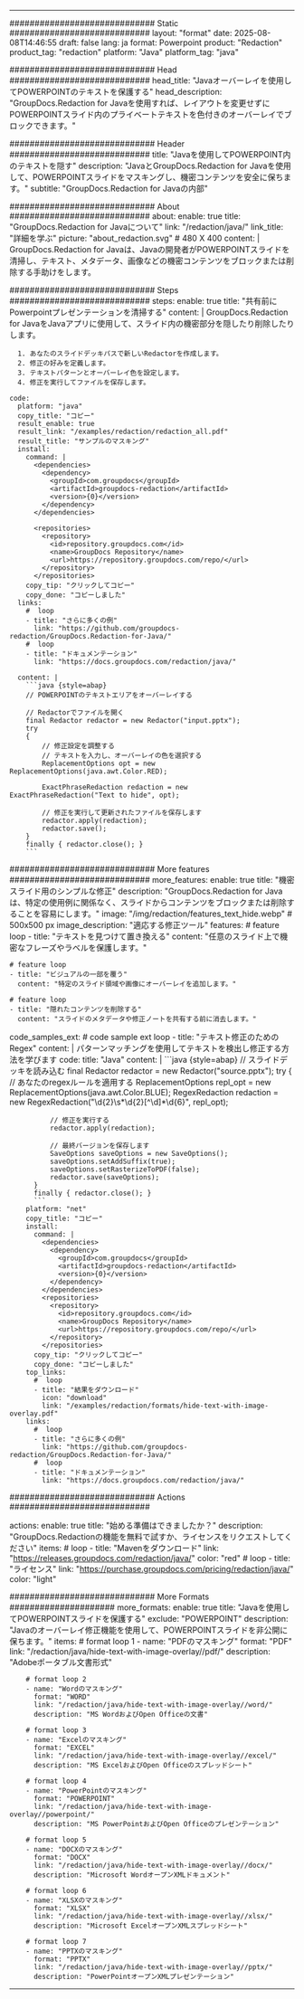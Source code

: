 
---
############################# Static ############################
layout: "format"
date:  2025-08-08T14:46:55
draft: false
lang: ja
format: Powerpoint
product: "Redaction"
product_tag: "redaction"
platform: "Java"
platform_tag: "java"

############################# Head ############################
head_title: "Javaオーバーレイを使用してPOWERPOINTのテキストを保護する"
head_description: "GroupDocs.Redaction for Javaを使用すれば、レイアウトを変更せずにPOWERPOINTスライド内のプライベートテキストを色付きのオーバーレイでブロックできます。"

############################# Header ############################
title: "Javaを使用してPOWERPOINT内のテキストを隠す" 
description: "JavaとGroupDocs.Redaction for Javaを使用して、POWERPOINTスライドをマスキングし、機密コンテンツを安全に保ちます。"
subtitle: "GroupDocs.Redaction for Javaの内部" 

############################# About ############################
about:
    enable: true
    title: "GroupDocs.Redaction for Javaについて"
    link: "/redaction/java/"
    link_title: "詳細を学ぶ"
    picture: "about_redaction.svg" # 480 X 400
    content: |
       GroupDocs.Redaction for Javaは、Javaの開発者がPOWERPOINTスライドを清掃し、テキスト、メタデータ、画像などの機密コンテンツをブロックまたは削除する手助けをします。

############################# Steps ############################
steps:
    enable: true
    title: "共有前にPowerpointプレゼンテーションを清掃する"
    content: |
      GroupDocs.Redaction for JavaをJavaアプリに使用して、スライド内の機密部分を隠したり削除したりします。
      
      1. あなたのスライドデッキパスで新しいRedactorを作成します。
      2. 修正の好みを定義します。
      3. テキストパターンとオーバーレイ色を設定します。
      4. 修正を実行してファイルを保存します。
   
    code:
      platform: "java"
      copy_title: "コピー"
      result_enable: true
      result_link: "/examples/redaction/redaction_all.pdf"
      result_title: "サンプルのマスキング"
      install:
        command: |
          <dependencies>
            <dependency>
              <groupId>com.groupdocs</groupId>
              <artifactId>groupdocs-redaction</artifactId>
              <version>{0}</version>
            </dependency>
          </dependencies>

          <repositories>
            <repository>
              <id>repository.groupdocs.com</id>
              <name>GroupDocs Repository</name>
              <url>https://repository.groupdocs.com/repo/</url>
            </repository>
          </repositories>
        copy_tip: "クリックしてコピー"
        copy_done: "コピーしました"
      links:
        #  loop
        - title: "さらに多くの例"
          link: "https://github.com/groupdocs-redaction/GroupDocs.Redaction-for-Java/"
        #  loop
        - title: "ドキュメンテーション"
          link: "https://docs.groupdocs.com/redaction/java/"
          
      content: |
        ```java {style=abap}
        // POWERPOINTのテキストエリアをオーバーレイする

        // Redactorでファイルを開く
        final Redactor redactor = new Redactor("input.pptx");
        try
        {
            // 修正設定を調整する
            // テキストを入力し、オーバーレイの色を選択する
            ReplacementOptions opt = new ReplacementOptions(java.awt.Color.RED);
            
            ExactPhraseRedaction redaction = new ExactPhraseRedaction("Text to hide", opt);

            // 修正を実行して更新されたファイルを保存します
            redactor.apply(redaction);
            redactor.save();
        }
        finally { redactor.close(); }
        ```            


############################# More features ############################
more_features:
  enable: true
  title: "機密スライド用のシンプルな修正"
  description: "GroupDocs.Redaction for Javaは、特定の使用例に関係なく、スライドからコンテンツをブロックまたは削除することを容易にします。"
  image: "/img/redaction/features_text_hide.webp" # 500x500 px
  image_description: "適応する修正ツール"
  features:
    # feature loop
    - title: "テキストを見つけて置き換える"
      content: "任意のスライド上で機密なフレーズやラベルを保護します。"

    # feature loop
    - title: "ビジュアルの一部を覆う"
      content: "特定のスライド領域や画像にオーバーレイを追加します。"

    # feature loop
    - title: "隠れたコンテンツを削除する"
      content: "スライドのメタデータや修正ノートを共有する前に消去します。"
      
  code_samples_ext:
    # code sample ext loop
    - title: "テキスト修正のためのRegex"
      content: |
        パターンマッチングを使用してテキストを検出し修正する方法を学びます
      code:
        title: "Java"
        content: |
          ```java {style=abap}
          //  スライドデッキを読み込む
          final Redactor redactor = new Redactor("source.pptx");
          try
          {
              // あなたのregexルールを適用する
              ReplacementOptions repl_opt = new ReplacementOptions(java.awt.Color.BLUE);
              RegexRedaction redaction = new RegexRedaction("\\d{2}\\s*\\d{2}[^\\d]*\\d{6}", repl_opt);
              
              // 修正を実行する
              redactor.apply(redaction);

              // 最終バージョンを保存します
              SaveOptions saveOptions = new SaveOptions();
              saveOptions.setAddSuffix(true);
              saveOptions.setRasterizeToPDF(false);
              redactor.save(saveOptions);
          }
          finally { redactor.close(); }
          ```
        platform: "net"
        copy_title: "コピー"
        install:
          command: |
            <dependencies>
              <dependency>
                <groupId>com.groupdocs</groupId>
                <artifactId>groupdocs-redaction</artifactId>
                <version>{0}</version>
              </dependency>
            </dependencies>
            <repositories>
              <repository>
                <id>repository.groupdocs.com</id>
                <name>GroupDocs Repository</name>
                <url>https://repository.groupdocs.com/repo/</url>
              </repository>
            </repositories>
          copy_tip: "クリックしてコピー"
          copy_done: "コピーしました"
        top_links:
          #  loop
          - title: "結果をダウンロード"
            icon: "download"
            link: "/examples/redaction/formats/hide-text-with-image-overlay.pdf"
        links:
          #  loop
          - title: "さらに多くの例"
            link: "https://github.com/groupdocs-redaction/GroupDocs.Redaction-for-Java/"
          #  loop
          - title: "ドキュメンテーション"
            link: "https://docs.groupdocs.com/redaction/java/"


############################# Actions ############################

actions:
  enable: true
  title: "始める準備はできましたか？"
  description: "GroupDocs.Redactionの機能を無料で試すか、ライセンスをリクエストしてください"
  items:
    #  loop
    - title: "Mavenをダウンロード"
      link: "https://releases.groupdocs.com/redaction/java/"
      color: "red"
        #  loop
    - title: "ライセンス"
      link: "https://purchase.groupdocs.com/pricing/redaction/java/"
      color: "light"


############################# More Formats #####################
more_formats:
    enable: true
    title: "Javaを使用してPOWERPOINTスライドを保護する"
    exclude: "POWERPOINT"
    description: "Javaのオーバーレイ修正機能を使用して、POWERPOINTスライドを非公開に保ちます。"
    items: 
        # format loop 1
        - name: "PDFのマスキング"
          format: "PDF"
          link: "/redaction/java/hide-text-with-image-overlay//pdf/"
          description: "Adobeポータブル文書形式"

        # format loop 2
        - name: "Wordのマスキング"
          format: "WORD"
          link: "/redaction/java/hide-text-with-image-overlay//word/"
          description: "MS WordおよびOpen Officeの文書"
          
        # format loop 3
        - name: "Excelのマスキング"
          format: "EXCEL"
          link: "/redaction/java/hide-text-with-image-overlay//excel/"
          description: "MS ExcelおよびOpen Officeのスプレッドシート"

        # format loop 4
        - name: "PowerPointのマスキング"
          format: "POWERPOINT"
          link: "/redaction/java/hide-text-with-image-overlay//powerpoint/"
          description: "MS PowerPointおよびOpen Officeのプレゼンテーション"

        # format loop 5
        - name: "DOCXのマスキング"
          format: "DOCX"
          link: "/redaction/java/hide-text-with-image-overlay//docx/"
          description: "Microsoft WordオープンXMLドキュメント"
          
        # format loop 6
        - name: "XLSXのマスキング"
          format: "XLSX"
          link: "/redaction/java/hide-text-with-image-overlay//xlsx/"
          description: "Microsoft ExcelオープンXMLスプレッドシート"
          
        # format loop 7
        - name: "PPTXのマスキング"
          format: "PPTX"
          link: "/redaction/java/hide-text-with-image-overlay//pptx/"
          description: "PowerPointオープンXMLプレゼンテーション"


---